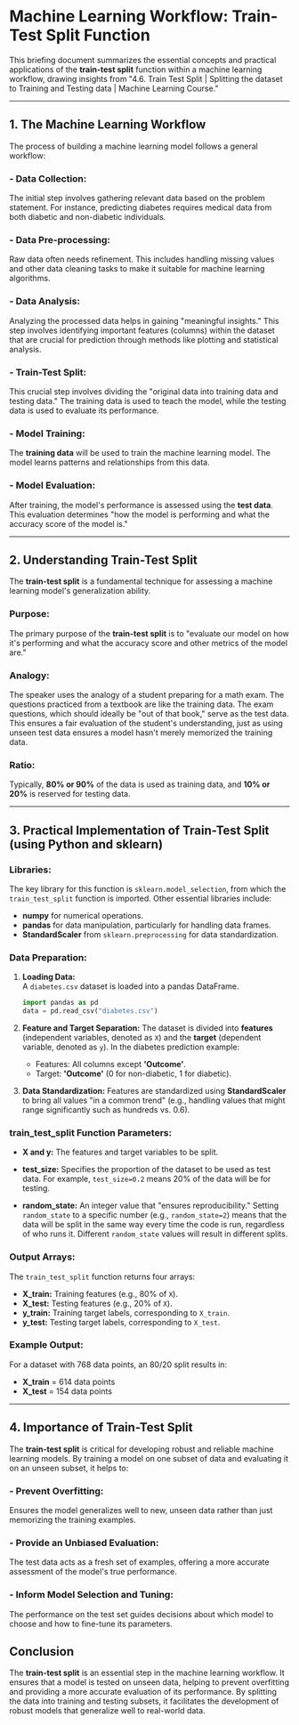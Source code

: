 
# Machine Learning Workflow: Train-Test Split Function

This briefing document summarizes the essential concepts and practical applications of the **train-test split** function within a machine learning workflow, drawing insights from "4.6. Train Test Split | Splitting the dataset to Training and Testing data | Machine Learning Course."

---

## 1. The Machine Learning Workflow

The process of building a machine learning model follows a general workflow:

### - **Data Collection:**  
  The initial step involves gathering relevant data based on the problem statement. For instance, predicting diabetes requires medical data from both diabetic and non-diabetic individuals.

### - **Data Pre-processing:**  
  Raw data often needs refinement. This includes handling missing values and other data cleaning tasks to make it suitable for machine learning algorithms.

### - **Data Analysis:**  
  Analyzing the processed data helps in gaining "meaningful insights." This step involves identifying important features (columns) within the dataset that are crucial for prediction through methods like plotting and statistical analysis.

### - **Train-Test Split:**  
  This crucial step involves dividing the "original data into training data and testing data." The training data is used to teach the model, while the testing data is used to evaluate its performance.

### - **Model Training:**  
  The **training data** will be used to train the machine learning model. The model learns patterns and relationships from this data.

### - **Model Evaluation:**  
  After training, the model's performance is assessed using the **test data**. This evaluation determines "how the model is performing and what the accuracy score of the model is."

---

## 2. Understanding Train-Test Split

The **train-test split** is a fundamental technique for assessing a machine learning model's generalization ability.

### **Purpose:**
The primary purpose of the **train-test split** is to "evaluate our model on how it's performing and what the accuracy score and other metrics of the model are."

### **Analogy:**  
The speaker uses the analogy of a student preparing for a math exam. The questions practiced from a textbook are like the training data. The exam questions, which should ideally be "out of that book," serve as the test data. This ensures a fair evaluation of the student's understanding, just as using unseen test data ensures a model hasn't merely memorized the training data.

### **Ratio:**
Typically, **80% or 90%** of the data is used as training data, and **10% or 20%** is reserved for testing data.

---

## 3. Practical Implementation of Train-Test Split (using Python and sklearn)

### **Libraries:**
The key library for this function is `sklearn.model_selection`, from which the `train_test_split` function is imported. Other essential libraries include:
- **numpy** for numerical operations.
- **pandas** for data manipulation, particularly for handling data frames.
- **StandardScaler** from `sklearn.preprocessing` for data standardization.

### **Data Preparation:**
1. **Loading Data:**  
   A `diabetes.csv` dataset is loaded into a pandas DataFrame.
   ```python
   import pandas as pd
   data = pd.read_csv("diabetes.csv")

2. **Feature and Target Separation:**
   The dataset is divided into **features** (independent variables, denoted as `X`) and the **target** (dependent variable, denoted as `y`).
   In the diabetes prediction example:

   * Features: All columns except **'Outcome'**.
   * Target: **'Outcome'** (0 for non-diabetic, 1 for diabetic).

3. **Data Standardization:**
   Features are standardized using **StandardScaler** to bring all values "in a common trend" (e.g., handling values that might range significantly such as hundreds vs. 0.6).

### **train\_test\_split Function Parameters:**

* **X and y:**
  The features and target variables to be split.

* **test\_size:**
  Specifies the proportion of the dataset to be used as test data. For example, `test_size=0.2` means 20% of the data will be for testing.

* **random\_state:**
  An integer value that "ensures reproducibility." Setting `random_state` to a specific number (e.g., `random_state=2`) means that the data will be split in the same way every time the code is run, regardless of who runs it. Different `random_state` values will result in different splits.

### **Output Arrays:**

The `train_test_split` function returns four arrays:

* **X\_train:** Training features (e.g., 80% of `X`).
* **X\_test:** Testing features (e.g., 20% of `X`).
* **y\_train:** Training target labels, corresponding to `X_train`.
* **y\_test:** Testing target labels, corresponding to `X_test`.

### **Example Output:**

For a dataset with 768 data points, an 80/20 split results in:

* **X\_train** = 614 data points
* **X\_test** = 154 data points

---

## 4. Importance of Train-Test Split

The **train-test split** is critical for developing robust and reliable machine learning models. By training a model on one subset of data and evaluating it on an unseen subset, it helps to:

### - **Prevent Overfitting:**

Ensures the model generalizes well to new, unseen data rather than just memorizing the training examples.

### - **Provide an Unbiased Evaluation:**

The test data acts as a fresh set of examples, offering a more accurate assessment of the model's true performance.

### - **Inform Model Selection and Tuning:**

The performance on the test set guides decisions about which model to choose and how to fine-tune its parameters.


## Conclusion

The **train-test split** is an essential step in the machine learning workflow. It ensures that a model is tested on unseen data, helping to prevent overfitting and providing a more accurate evaluation of its performance. By splitting the data into training and testing subsets, it facilitates the development of robust models that generalize well to real-world data.


